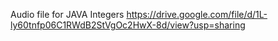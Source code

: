 Audio file for JAVA Integers
https://drive.google.com/file/d/1L-ly60tnfp06C1RWdB2StVgOc2HwX-8d/view?usp=sharing
